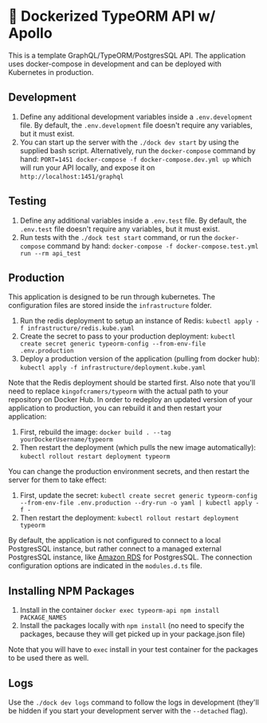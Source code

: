 # 🚀 Dockerized TypeORM API w/ Apollo

This is a template GraphQL/TypeORM/PostgresSQL API. The application uses docker-compose in development and can be deployed with Kubernetes in production.

## Development

1. Define any additional development variables inside a `.env.development` file. By default, the `.env.development` file doesn't require any variables, but it must exist.
2. You can start up the server with the `./dock dev start` by using the supplied bash script. Alternatively, run the `docker-compose` command by hand: `PORT=1451 docker-compose -f docker-compose.dev.yml up` which will run your API locally, and expose it on `http://localhost:1451/graphql`

## Testing

1. Define any additional variables inside a `.env.test` file. By default, the `.env.test` file doesn't require any variables, but it must exist.
2. Run tests with the `./dock test start` command, or run the `docker-compose` command by hand: `docker-compose -f docker-compose.test.yml run --rm api_test`

## Production

This application is designed to be run through kubernetes. The configuration files are stored inside the `infrastructure` folder.

1. Run the redis deployment to setup an instance of Redis: `kubectl apply -f infrastructure/redis.kube.yaml`
2. Create the secret to pass to your production deployment: `kubectl create secret generic typeorm-config --from-env-file .env.production`
3. Deploy a production version of the application (pulling from docker hub): `kubectl apply -f infrastructure/deployment.kube.yaml`

Note that the Redis deployment should be started first. Also note that you'll need to replace `kingofcramers/typeorm` with the actual path to your repository on Docker Hub. In order to redeploy an updated version of your application to production, you can rebuild it and then restart your application:

1. First, rebuild the image: `docker build . --tag yourDockerUsername/typeorm`
2. Then restart the deployment (which pulls the new image automatically): `kubectl rollout restart deployment typeorm`

You can change the production environment secrets, and then restart the server for them to take effect:

1. First, update the secret: `kubectl create secret generic typeorm-config --from-env-file .env.production --dry-run -o yaml | kubectl apply -f -`
2. Then restart the deployment: `kubectl rollout restart deployment typeorm`

By default, the application is not configured to connect to a local PostgresSQL instance, but rather connect to a managed external PostgresSQL instance, like [Amazon RDS](https://aws.amazon.com/rds/postgresql/) for PostgresSQL. The connection configuration options are indicated in the `modules.d.ts` file.

## Installing NPM Packages

1. Install in the container `docker exec typeorm-api npm install PACKAGE_NAMES`
2. Install the packages locally with `npm install` (no need to specify the packages, because they will get picked up in your package.json file)

Note that you will have to `exec` install in your test container for the packages to be used there as well.

## Logs

Use the `./dock dev logs` command to follow the logs in development (they'll be hidden if you start your development server with the `--detached` flag).
